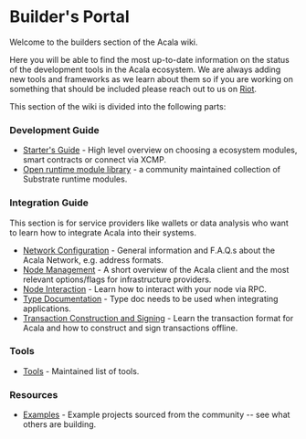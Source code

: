 # Builder's Portal

Welcome to the builders section of the Acala wiki.

Here you will be able to find the most up-to-date information on the status of the development tools in the Acala ecosystem. We are always adding new tools and frameworks as we learn about them so if you are working on something that should be included please reach out to us on [Riot](https://riot.im/app/#/room/#acala:matrix.org).

This section of the wiki is divided into the following parts:

### Development Guide

- [Starter's Guide](https://wiki.acala.network/build/development-guide) - High level overview on choosing a ecosystem modules, smart contracts or connect via XCMP.
- [Open runtime module library](https://github.com/open-web3-stack/open-runtime-module-library) - a community maintained collection of Substrate runtime modules.

### Integration Guide

This section is for service providers like wallets or data analysis who want to learn how to integrate Acala into their systems.

- [Network Configuration](https://wiki.acala.network/build/integration-guide/network-configuration) - General information and F.A.Q.s about the Acala Network, e.g. address formats.
- [Node Management](https://wiki.acala.network/maintain/network-maintainers/node-management) - A short overview of the Acala client and the most relevant options/flags for infrastructure providers.
- [Node Interaction](https://wiki.acala.network/build/integration-guide/node-interaction) - Learn how to interact with your node via RPC.
- [Type Documentation](https://wiki.acala.network/build/integration-guide/types-doc) - Type doc needs to be used when integrating applications.
- [Transaction Construction and Signing](https://wiki.acala.network/build/integration-guide/transaction-construction) - Learn the transaction format for Acala and how to construct and sign transactions offline.

### Tools

- [Tools](https://wiki.acala.network/build/tools/tool-index) - Maintained list of tools.

### Resources

- [Examples](https://wiki.acala.network/build/resources/examples) - Example projects sourced from the community -- see what others are building.
